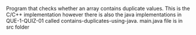 Program that checks whether an array contains duplicate values. This is the C/C++ implementation however there is also the
java implementations in QUE-1-QUIZ-01 called  contains-duplicates-using-java. main.java file is in src folder
